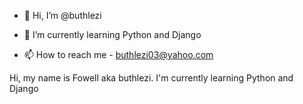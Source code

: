 - 👋 Hi, I’m @buthlezi

- 🌱 I’m currently learning Python and Django
- 📫 How to reach me - buthlezi03@yahoo.com

<!---
buthlezi/buthlezi is a ✨ special ✨ repository because its `README.md` (this file) appears on your GitHub profile.
You can click the Preview link to take a look at your changes.

--->
Hi, my name is Fowell aka buthlezi.
I'm currently learning Python and Django
